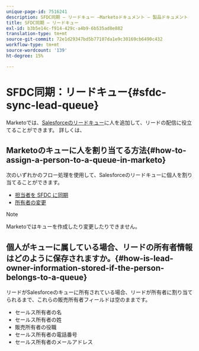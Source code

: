 ```yaml
---
unique-page-id: 7516241
description: SFDC同期 — リードキュー —Marketoドキュメント — 製品ドキュメント
title: SFDC同期 — リードキュー
exl-id: b3b5e14c-f914-429c-a4b9-6b535ad8e882
translation-type: tm+mt
source-git-commit: 72e1d29347bd5b77107da1e9c30169cb6490c432
workflow-type: tm+mt
source-wordcount: '139'
ht-degree: 15%

---
```


# SFDC同期：リードキュー{#sfdc-sync-lead-queue}

Marketoでは、[Salesforceのリードキュー](https://help.salesforce.com/apex/HTViewHelpDoc?id=queues_overview.htm)に人を追加して、リードの配信に役立てることができます。 詳しくは、

## Marketoのキューに人を割り当てる方法{#how-to-assign-a-person-to-a-queue-in-marketo}

次のいずれかのフロー処理を使用して、Salesforceのリードキューに個人を割り当てることができます。

* [担当者を SFDC に同期](/help/marketo/product-docs/core-marketo-concepts/smart-campaigns/salesforce-flow-actions/sync-person-to-sfdc.md)
* [所有者の変更](/help/marketo/product-docs/core-marketo-concepts/smart-campaigns/salesforce-flow-actions/change-owner.md)

>[!NOTE]
>
>Marketoではキューを作成したり変更したりできません。

## 個人がキューに属している場合、リードの所有者情報はどのように保存されますか。{#how-is-lead-owner-information-stored-if-the-person-belongs-to-a-queue}

リードがSalesforceのキューに所有されている場合、リードが所有者に割り当てられるまで、これらの販売所有者フィールドは空のままです。

* セールス所有者の名
* セールス所有者の姓
* 販売所有者の役職
* セールス所有者の電話番号
* セールス所有者のメールアドレス
